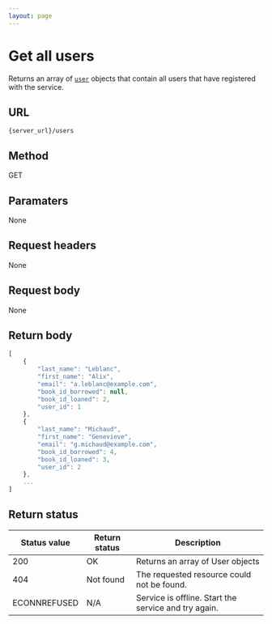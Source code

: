 ```yaml
---
layout: page
---
```


# Get all users

Returns an array of [`user`](user.md) objects that contain all users that have registered with the service.

## URL

```shell
{server_url}/users
```

## Method

GET

## Paramaters

None

## Request headers

None

## Request body

None


## Return body

```js
[
    {
        "last_name": "Leblanc",
        "first_name": "Alix",
        "email": "a.leblanc@example.com",
        "book_id_borrowed": null,
        "book_id_loaned": 2,
        "user_id": 1
    },
    {
        "last_name": "Michaud",
        "first_name": "Genevieve",
        "email": "g.michaud@example.com",
        "book_id_borrowed": 4,
        "book_id_loaned": 3,
        "user_id": 2
    },
    ...
]
```

## Return status

| Status value | Return status | Description |
| ------------- | ----------- | ----------- |
| 200 | OK | Returns an array of User objects |
| 404 | Not found | The requested resource could not be found. |
| ECONNREFUSED | N/A | Service is offline. Start the service and try again. |

